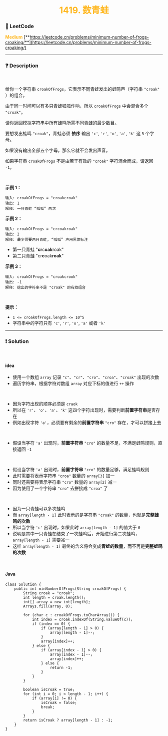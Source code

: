 <h1 style="text-align: center;"> <span style="color: #FFB822;">1419. 数青蛙</span> </h1>

### 🚀 LeetCode

<base target="_blank">

<span style="color: #FFB822;">**Medium**</span> [**https://leetcode.cn/problems/minimum-number-of-frogs-croaking/**](https://leetcode.cn/problems/minimum-number-of-frogs-croaking/)

---

### ❓ Description

<br/>

给你一个字符串 `croakOfFrogs`，它表示不同青蛙发出的蛙鸣声（字符串 `"croak"` ）的组合。

由于同一时间可以有多只青蛙呱呱作响，所以 `croakOfFrogs` 中会混合多个 `"croak"`。

请你返回模拟字符串中所有蛙鸣所需不同青蛙的最少数目。

要想发出蛙鸣 `"croak"`，青蛙必须 **依序** 输出 `'c'`, `'r'`, `'o'`, `'a'`, `'k'` 这 `5` 个字母。

如果没有输出全部五个字母，那么它就不会发出声音。

如果字符串 `croakOfFrogs` 不是由若干有效的 `"croak"` 字符混合而成，请返回 `-1`。

<br/>

**示例 1：**

```
输入: croakOfFrogs = "croakcroak"
输出: 1
解释: 一只青蛙 “呱呱” 两次
```

**示例 2：**

```
输入: croakOfFrogs = "crcoakroak"
输出: 2
解释: 最少需要两只青蛙, “呱呱” 声用黑体标注
```

* 第一只青蛙 "**cr**c**oak**roak"
* 第二只青蛙 "cr**c**oak**roak**"

**示例 3：**

```
输入: croakOfFrogs = "croakcrook"
输出: -1
解释: 给出的字符串不是 "croak" 的有效组合
```

<br/>

**提示：**

* `1 <= croakOfFrogs.length <= 10^5`
* 字符串中的字符只有 `'c'`, `'r'`, `'o'`, `'a'` 或者 `'k'`

---

### ❗ Solution

<br/>

#### idea

* 使用一个数组 `array` 记录 `"c"`、`"cr"`、`"cro"`、`"croa"`、`"croak"` 出现的次数
* 遍历字符串，根据字符对数组 `array` 对应下标的值进行 `++` 操作

<br/>

* 因为字符出现的顺序必须是 `craok`
* 所以在 `'r'`、`'o'`、`'a'`、`'k'` 这四个字符出现时，需要判断**前置字符串**是否存在
* 例如出现字符 `'a'`，必须要有剩余的**前置字符串** `"cro"` 存在，才可以拼接上去

<br/>

* 假设当字符 `'a'` 出现时，**前置字符串** `"cro"` 的数量不足，不满足蛙鸣规则，直接返回 `-1`

<br/>

* 假设当字符 `'a'` 出现时，**前置字符串** `"cro"` 的数量足够，满足蛙鸣规则
* 此时需要将表示字符串 `"croa"` 数量的 `array[3]` 加一
* 同时还需要将表示字符串 `"cro"` 数量的 `array[2]` 减一
* 因为使用了一个字符串 `"cro"` 去拼接成 `"croa"` 了

<br/>

* 因为一只青蛙可以多次蛙鸣
* 而 `array[length - 1]` 此时表示的是字符串 `"croak"` 的数量，也就是**完整蛙鸣的次数**
* 所以当字符 `'c'` 出现时，如果此时 `array[length - 1]` 的值大于 `0`
* 说明是其中一只青蛙在结束了一次蛙鸣后，开始进行第二次蛙鸣，`array[length - 1]` 需要减一
* 这样 `array[length - 1]` 最终的含义将会变成**青蛙的数量**，而不再是**完整蛙鸣的次数**

<br/>

#### Java

```
class Solution {
    public int minNumberOfFrogs(String croakOfFrogs) {
        String croak = "croak";
        int length = croak.length();
        int[] array = new int[length];
        Arrays.fill(array, 0);

        for (char c : croakOfFrogs.toCharArray()) {
            int index = croak.indexOf(String.valueOf(c));
            if (index == 0) {
                if (array[length - 1] > 0) {
                    array[length - 1]--;
                }
                array[index]++;
            } else {
                if (array[index - 1] > 0) {
                    array[index - 1]--;
                    array[index]++;
                } else {
                    return -1;
                }
            }
        }

        boolean isCroak = true;
        for (int i = 0; i < length - 1; i++) {
            if (array[i] != 0) {
                isCroak = false;
                break;
            }
        }
        return isCroak ? array[length - 1] : -1;
    }
}
```
